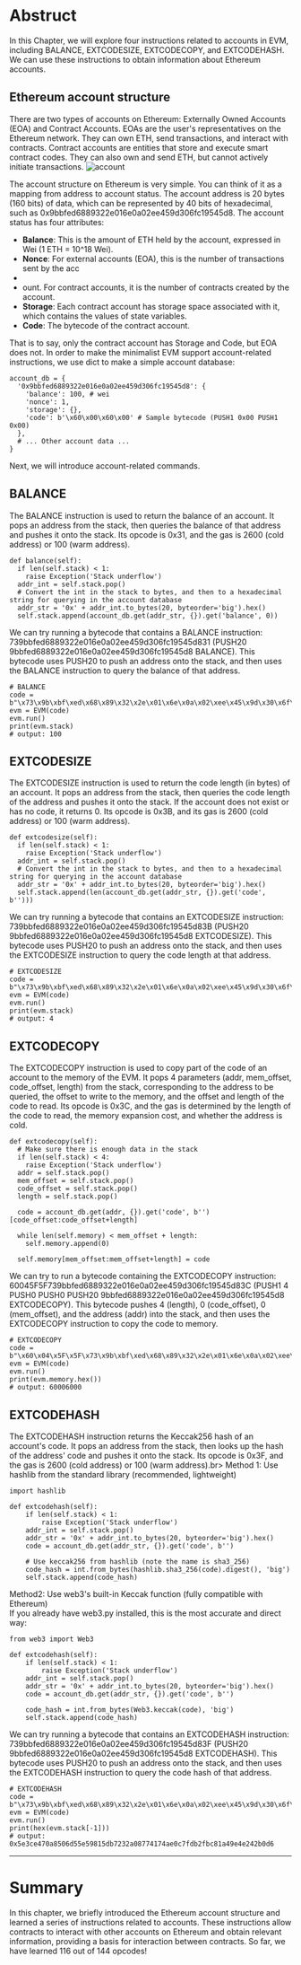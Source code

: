 # Abstruct

In this Chapter, we will explore four instructions related to accounts in EVM, including BALANCE, EXTCODESIZE, EXTCODECOPY, and EXTCODEHASH. We can use these instructions to obtain information about Ethereum accounts.

## Ethereum account structure

There are two types of accounts on Ethereum: Externally Owned Accounts (EOA) and Contract Accounts. EOAs are the user's representatives on the Ethereum network. They can own ETH, send transactions, and interact with contracts.
Contract accounts are entities that store and execute smart contract codes. They can also own and send ETH, but cannot actively initiate transactions.
![account](https://github.com/wls503pl/EVM-Opcodes-/blob/main/AccountOP/img/account.png)

The account structure on Ethereum is very simple. You can think of it as a mapping from address to account status. The account address is 20 bytes (160 bits) of data, which can be represented by 40 bits of hexadecimal,
such as 0x9bbfed6889322e016e0a02ee459d306fc19545d8. The account status has four attributes:<br>

- **Balance**: This is the amount of ETH held by the account, expressed in Wei (1 ETH = 10^18 Wei).
- **Nonce**: For external accounts (EOA), this is the number of transactions sent by the acc
-
- ount. For contract accounts, it is the number of contracts created by the account.
- **Storage**: Each contract account has storage space associated with it, which contains the values ​​of state variables.
- **Code**: The bytecode of the contract account.

That is to say, only the contract account has Storage and Code, but EOA does not.
In order to make the minimalist EVM support account-related instructions, we use dict to make a simple account database:

```
account_db = {
  '0x9bbfed6889322e016e0a02ee459d306fc19545d8': {
    'balance': 100, # wei
    'nonce': 1,
    'storage': {},
    'code': b'\x60\x00\x60\x00' # Sample bytecode (PUSH1 0x00 PUSH1 0x00)
  },
  # ... Other account data ...
}
```

Next, we will introduce account-related commands.

## BALANCE

The BALANCE instruction is used to return the balance of an account. It pops an address from the stack, then queries the balance of that address and pushes it onto the stack. Its opcode is 0x31, and the gas is 2600 (cold address) or 100 (warm address).

```
def balance(self):
  if len(self.stack) < 1:
    raise Exception('Stack underflow')
  addr_int = self.stack.pop()
  # Convert the int in the stack to bytes, and then to a hexadecimal string for querying in the account database
  addr_str = '0x' + addr_int.to_bytes(20, byteorder='big').hex()
  self.stack.append(account_db.get(addr_str, {}).get('balance', 0))
```

We can try running a bytecode that contains a BALANCE instruction: 739bbfed6889322e016e0a02ee459d306fc19545d831 (PUSH20 9bbfed6889322e016e0a02ee459d306fc19545d8 BALANCE). This bytecode uses PUSH20 to push an address onto the stack,
and then uses the BALANCE instruction to query the balance of that address.

```
# BALANCE
code = b"\x73\x9b\xbf\xed\x68\x89\x32\x2e\x01\x6e\x0a\x02\xee\x45\x9d\x30\x6f\xc1\x95\x45\xd8\x31"
evm = EVM(code)
evm.run()
print(evm.stack)
# output: 100
```

## EXTCODESIZE

The EXTCODESIZE instruction is used to return the code length (in bytes) of an account. It pops an address from the stack, then queries the code length of the address and pushes it onto the stack. If the account does not exist or has no code, it returns 0.
Its opcode is 0x3B, and its gas is 2600 (cold address) or 100 (warm address).

```
def extcodesize(self):
  if len(self.stack) < 1:
    raise Exception('Stack underflow')
  addr_int = self.stack.pop()
  # Convert the int in the stack to bytes, and then to a hexadecimal string for querying in the account database
  addr_str = '0x' + addr_int.to_bytes(20, byteorder='big').hex()
  self.stack.append(len(account_db.get(addr_str, {}).get('code', b'')))
```

We can try running a bytecode that contains an EXTCODESIZE instruction: 739bbfed6889322e016e0a02ee459d306fc19545d83B (PUSH20 9bbfed6889322e016e0a02ee459d306fc19545d8 EXTCODESIZE). This bytecode uses PUSH20 to push an address onto the stack,
and then uses the EXTCODESIZE instruction to query the code length at that address.

```
# EXTCODESIZE
code = b"\x73\x9b\xbf\xed\x68\x89\x32\x2e\x01\x6e\x0a\x02\xee\x45\x9d\x30\x6f\xc1\x95\x45\xd8\x3B"
evm = EVM(code)
evm.run()
print(evm.stack)
# output: 4
```

## EXTCODECOPY

The EXTCODECOPY instruction is used to copy part of the code of an account to the memory of the EVM. It pops 4 parameters (addr, mem_offset, code_offset, length) from the stack, corresponding to the address to be queried, the offset to write to the memory,
and the offset and length of the code to read. Its opcode is 0x3C, and the gas is determined by the length of the code to read, the memory expansion cost, and whether the address is cold.

```
def extcodecopy(self):
  # Make sure there is enough data in the stack
  if len(self.stack) < 4:
    raise Exception('Stack underflow')
  addr = self.stack.pop()
  mem_offset = self.stack.pop()
  code_offset = self.stack.pop()
  length = self.stack.pop()

  code = account_db.get(addr, {}).get('code', b'')[code_offset:code_offset+length]

  while len(self.memory) < mem_offset + length:
    self.memory.append(0)

  self.memory[mem_offset:mem_offset+length] = code
```

We can try to run a bytecode containing the EXTCODECOPY instruction: 60045F5F739bbfed6889322e016e0a02ee459d306fc19545d83C (PUSH1 4 PUSH0 PUSH0 PUSH20 9bbfed6889322e016e0a02ee459d306fc19545d8 EXTCODECOPY). This bytecode pushes 4 (length), 0 (code_offset), 0 (mem_offset),
and the address (addr) into the stack, and then uses the EXTCODECOPY instruction to copy the code to memory.

```
# EXTCODECOPY
code = b"\x60\x04\x5F\x5F\x73\x9b\xbf\xed\x68\x89\x32\x2e\x01\x6e\x0a\x02\xee\x45\x9d\x30\x6f\xc1\x95\x45\xd8\x3C"
evm = EVM(code)
evm.run()
print(evm.memory.hex())
# output: 60006000
```

## EXTCODEHASH

The EXTCODEHASH instruction returns the Keccak256 hash of an account's code. It pops an address from the stack, then looks up the hash of the address' code and pushes it onto the stack. Its opcode is 0x3F, and the gas is 2600 (cold address) or 100 (warm address).br>
Method 1: Use hashlib from the standard library (recommended, lightweight)

```
import hashlib

def extcodehash(self):
    if len(self.stack) < 1:
        raise Exception('Stack underflow')
    addr_int = self.stack.pop()
    addr_str = '0x' + addr_int.to_bytes(20, byteorder='big').hex()
    code = account_db.get(addr_str, {}).get('code', b'')
    
    # Use keccak256 from hashlib (note the name is sha3_256)
    code_hash = int.from_bytes(hashlib.sha3_256(code).digest(), 'big')
    self.stack.append(code_hash)

```

Method2: Use web3's built-in Keccak function (fully compatible with Ethereum)<br>
If you already have web3.py installed, this is the most accurate and direct way:

```
from web3 import Web3

def extcodehash(self):
    if len(self.stack) < 1:
        raise Exception('Stack underflow')
    addr_int = self.stack.pop()
    addr_str = '0x' + addr_int.to_bytes(20, byteorder='big').hex()
    code = account_db.get(addr_str, {}).get('code', b'')
    
    code_hash = int.from_bytes(Web3.keccak(code), 'big')
    self.stack.append(code_hash)
```

We can try running a bytecode that contains an EXTCODEHASH instruction: 739bbfed6889322e016e0a02ee459d306fc19545d83F (PUSH20 9bbfed6889322e016e0a02ee459d306fc19545d8 EXTCODEHASH).
This bytecode uses PUSH20 to push an address onto the stack, and then uses the EXTCODEHASH instruction to query the code hash of that address.

```
# EXTCODEHASH
code = b"\x73\x9b\xbf\xed\x68\x89\x32\x2e\x01\x6e\x0a\x02\xee\x45\x9d\x30\x6f\xc1\x95\x45\xd8\x3F"
evm = EVM(code)
evm.run()
print(hex(evm.stack[-1]))
# output: 0x5e3ce470a8506d55e59815db7232a08774174ae0c7fdb2fbc81a49e4e242b0d6
```

<hr>

# Summary

In this chapter, we briefly introduced the Ethereum account structure and learned a series of instructions related to accounts. These instructions allow contracts to interact with other accounts on Ethereum and obtain relevant information,
providing a basis for interaction between contracts. So far, we have learned 116 out of 144 opcodes!
